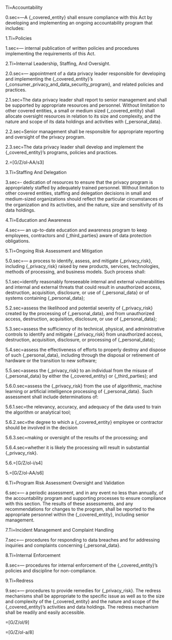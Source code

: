 Ti=Accountability

0.sec=—A {_covered_entity} shall ensure compliance with this Act by developing and implementing an ongoing accountability program that includes:

1.Ti=Policies

1.sec=— internal publication of written policies and procedures implementing the requirements of this Act.

2.Ti=Internal Leadership, Staffing, And Oversight.

2.0.sec=— appointment of a data privacy leader responsible for developing and implementing the {_covered_entity}’s {_consumer_privacy_and_data_security_program}, and related policies and practices.

2.1.sec=The data privacy leader shall report to senior management and shall be supported by appropriate resources and personnel. Without limitation to other covered entities, a small or medium sized {_covered_entity} shall allocate oversight resources in relation to its size and complexity, and the nature and scope of its data holdings and activities with {_personal_data}.

2.2.sec=Senior management shall be responsible for appropriate reporting and oversight of the privacy program.

2.3.sec=The data privacy leader shall develop and implement the {_covered_entity}’s programs, policies and practices.

2.=[G/Z/ol-AA/s3]

3.Ti=Staffing And Delegation

3.sec=- dedication of resources to ensure that the privacy program is appropriately staffed by adequately trained personnel. Without limitation to other covered entities, staffing and delegation decisions in small and medium-sized organizations should reﬂect the particular circumstances of the organization and its activities, and the nature, size and sensitivity of its data holdings.

4.Ti=Education and Awareness

4.sec=— an up-to-date education and awareness program to keep employees, contractors and {_third_parties} aware of data protection obligations.

5.Ti=Ongoing Risk Assessment and Mitigation

5.0.sec=— a process to identify, assess, and mitigate {_privacy_risk}, including {_privacy_risk} raised by new products, services, technologies, methods of processing, and business models. Such process shall:

5.1.sec=identify reasonably foreseeable internal and external vulnerabilities and internal and external threats that could result in unauthorized access, destruction, acquisition, disclosure, or use of {_personal_data} or of systems containing {_personal_data};

5.2.sec=assess the likelihood and potential severity of {_privacy_risk} created by the processing of {_personal_data}, and from unauthorized access, destruction, acquisition, disclosure, or use of {_personal_data};

5.3.sec=assess the sufficiency of its technical, physical, and administrative controls to identify and mitigate {_privacy_risk} from unauthorized access, destruction, acquisition, disclosure, or processing of {_personal_data};

5.4.sec=assess the effectiveness of efforts to properly destroy and dispose of such {_personal_data}, including through the disposal or retirement of hardware or the transition to new software;

5.5.sec=assess the {_privacy_risk} to an individual from the misuse of {_personal_data} by either the {_covered_entity} or {_third_parties}; and

5.6.0.sec=assess the {_privacy_risk} from the use of algorithmic, machine learning or artificial intelligence processing of {_personal_data}. Such assessment shall include determinations of:

5.6.1.sec=the relevancy, accuracy, and adequacy of the data used to train the algorithm or analytical tool;

5.6.2.sec=the degree to which a {_covered_entity} employee or contractor should be involved in the decision

5.6.3.sec=making or oversight of the results of the processing; and

5.6.4.sec=whether it is likely the processing will result in substantial {_privacy_risk}.

5.6.=[G/Z/ol-i/s4]

5.=[G/Z/ol-AA/s6]

6.Ti=Program Risk Assessment Oversight and Validation

6.sec=— a periodic assessment, and in any event no less than annually, of the accountability program and supporting processes to ensure compliance with this section. The results of these assessments, and any recommendations for changes to the program, shall be reported to the appropriate personnel within the {_covered_entity}, including senior management.

7.Ti=Incident Management and Complaint Handling

7.sec=— procedures for responding to data breaches and for addressing inquiries and complaints concerning {_personal_data}.

8.Ti=Internal Enforcement

8.sec=— procedures for internal enforcement of the {_covered_entity}’s policies and discipline for non-compliance.

9.Ti=Redress

9.sec=— procedures to provide remedies for {_privacy_risk}. The redress mechanisms shall be appropriate to the specific issue as well as to the size and complexity of the {_covered_entity} and the nature and scope of the {_covered_entity}’s activities and data holdings. The redress mechanism shall be readily and easily accessible.

=[G/Z/ol/9]

=[G/Z/ol-a/8]
